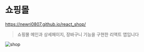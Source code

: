 # 쇼핑몰

https://newri0807.github.io/react_shop/
> 쇼핑몰 메인과 상세페이지, 장바구니 기능을 구현한 리액트 앱입니다

![shop](https://user-images.githubusercontent.com/51315988/167858150-5900fb16-ba1c-499f-b21e-f9f7e8319c80.gif)
